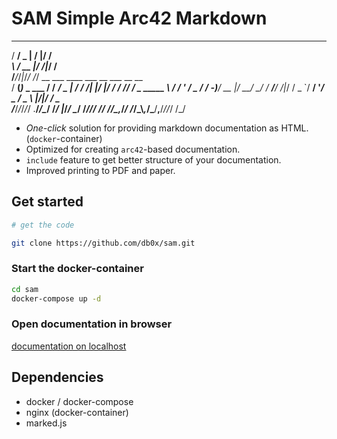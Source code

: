 # SAM Simple Arc42 Markdown
   _______   __  ___                                                                             
  / __/ _ | /  |/  /                                                                             
 _\ \/ __ |/ /|_/ /                                                                              
/___/_/_|_/_/  /_/  __        ___           ____ ___     __  ___         __      __              
  / __(_)_ _  ___  / /__ ____/ _ | ________/ / /|_  |___/  |/  /__ _____/ /_____/ /__ _    _____ 
 _\ \/ /  ' \/ _ \/ / -_)___/ __ |/ __/ __/_  _/ __/___/ /|_/ / _ `/ __/  '_/ _  / _ \ |/|/ / _ \
/___/_/_/_/_/ .__/_/\__/   /_/ |_/_/  \__/ /_//____/  /_/  /_/\_,_/_/ /_/\_\\_,_/\___/__,__/_//_/
           /_/                                                                                   

* _One-click_ solution for providing markdown documentation as HTML. (`docker`-container)
* Optimized for creating `arc42`-based documentation.
* `include` feature to get better structure of your documentation.
* Improved printing to PDF and paper.

## Get started

```bash
# get the code

git clone https://github.com/db0x/sam.git
```

### Start the docker-container

```bash
cd sam 
docker-compose up -d
```

### Open documentation in browser

[documentation on localhost](http://localhost:8080)

## Dependencies

* docker / docker-compose
* nginx (docker-container)
* marked.js

